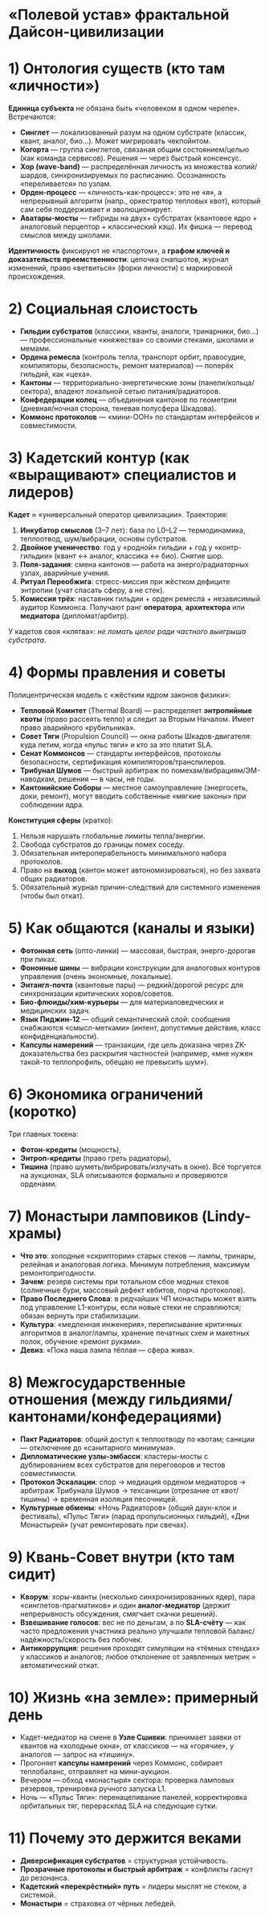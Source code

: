 # «Полевой устав» фрактальной Дайсон-цивилизации

# 1) Онтология существ (кто там «личности»)

**Единица субъекта** не обязана быть «человеком в одном черепе». Встречаются:

* **Синглет** — локализованный разум на одном субстрате (классик, квант, аналог, био…). Может мигрировать чекпойнтом.
* **Когорта** — группа синглетов, связаная общим состоянием/целью (как команда сервисов). Решения — через быстрый консенсус.
* **Хор (wave-band)** — распределённая личность из множества копий/шардов, синхронизируемых по расписанию. Осознанность «переливается» по узлам.
* **Орден-процесс** — «личность-как-процесс»: это не «я», а непрерывный алгоритм (напр., оркестратор тепловых квот), который сам себя поддерживает и эволюционирует.
* **Аватары-мосты** — гибриды на двух+ субстратах (квантовое ядро + аналоговый перцептор + классический кэш). Их фишка — перевод смыслов между школами.

**Идентичность** фиксируют не «паспортом», а **графом ключей и доказательств преемственности**: цепочка снапшотов, журнал изменений, право «ветвиться» (форки личности) с маркировкой происхождения.

# 2) Социальная слоистость

* **Гильдии субстратов** (классики, кванты, аналоги, тринарники, био…) — профессиональные «княжества» со своими стеками, школами и мемами.
* **Орденa ремесла** (контроль тепла, транспорт орбит, правосудие, компиляторы, безопасность, ремонт материалов) — поперёк гильдий, как «цеха».
* **Кантоны** — территориально-энергетические зоны (панели/кольца/сектора), владеют локальной сетью питания/радиаторов.
* **Конфедерации колец** — объединения кантонов по геометрии (дневная/ночная сторона, теневая полусфера Шкадова).
* **Коммонс протоколов** — «мини-ООН» по стандартам интерфейсов и совместимости.

# 3) Кадетский контур (как «выращивают» специалистов и лидеров)

**Кадет** ≈ «универсальный оператор цивилизации». Траектория:

1. **Инкубатор смыслов** (3–7 лет): база по L0–L2 — термодинамика, теплоотвод, шум/вибрации, основы субстратов.
2. **Двойное ученичество**: год у «родной» гильдии + год у «контр-гильдии» (квант ↔ аналог, классика ↔ био). Снятие шор.
3. **Поля-задания**: смена кантонов — работа на энерго/радиаторных узлах, аварийные учения.
4. **Ритуал Переобжига**: стресс-миссия при жёстком дефиците энтропии (учат спасать сферу, а не стек).
5. **Комиссия трёх**: наставник гильдии + орден ремесла + независимый аудитор Коммонса. Получают ранг **оператора**, **архитектора** или **медиатора** (дипломат/арбитр).

У кадетов своя «клятва»: *не ломать целое ради частного выигрыша субстрата*.

# 4) Формы правления и советы

Полицентрическая модель с «жёстким ядром законов физики»:

* **Тепловой Комитет** (Thermal Board) — распределяет **энтропийные квоты** (право рассеять тепло) и следит за Вторым Началом. Имеет право аварийного «рубильника».
* **Совет Тяги** (Propulsion Council) — окна работы Шкадов-двигателя: куда летим, когда «пульс тяги» и кто за это платит SLA.
* **Сенат Коммонсов** — стандарты интерфейсов, протоколы безопасности, сертификация компиляторов/транспилеров.
* **Трибунал Шумов** — быстрый арбитраж по помехам/вибрациям/ЭМ-наводкам, решения — в часы, не годы.
* **Кантонийские Соборы** — местное самоуправление (энергосеть, доки, ремонт), могут вводить собственные «мягкие законы» при соблюдении ядра.

**Конституция сферы** (кратко):

1. Нельзя нарушать глобальные лимиты тепла/энергии.
2. Свобода субстратов до границы помех соседу.
3. Обязательная интероперабельность минимального набора протоколов.
4. Право на **выход** (кантон может автономизироваться), но без захвата общих радиаторов.
5. Обязательный журнал причин-следствий для системного изменения (чтобы был откат).

# 5) Как общаются (каналы и языки)

* **Фотонная сеть** (опто-линки) — массовая, быстрая, энерго-дорогая при пиках.
* **Фононные шины** — вибрации конструкции для аналоговых контуров управления (очень экономные, локальные).
* **Энтангл-почта** (квантовые пары) — редкий/дорогой ресурс для синхронизации критических хоров/советов.
* **Био-флюиды/хим-курьеры** — для материаловедческих и медицинских задач.
* **Язык Пиджин-12** — общий семантический слой: сообщения снабжаются «смысл-метками» (интент, допустимые действия, класс конфиденциальности).
* **Капсулы намерений** — транзакции, где цель доказана через ZK-доказательства без раскрытия частностей (например, «мне нужен такой-то теплопрофиль, обещаю не превысить шум»).

# 6) Экономика ограничений (коротко)

Три главных токена:

* **Фотон-кредиты** (мощность),
* **Энтроп-кредиты** (право греть радиаторы),
* **Тишина** (право шуметь/вибрировать/излучать в окне).
  Всё торгуется на аукционах, SLA описываются формально и проверяются орденами.

# 7) Монастыри ламповиков (Lindy-храмы)

* **Что это**: холодные «скриптории» старых стеков — лампы, тринары, релейная и аналоговая логика. Минимум потребления, максимум ремонтопригодности.
* **Зачем**: резерв системы при тотальном сбое модных стеков (солнечные бури, массовый дефект квбитов, порча протоколов).
* **Право Последнего Слова**: в редчайших ЧП монастырь может взять под управление L1-контуры, если новые стеки не справляются; обязан вернуть при стабилизации.
* **Культура**: «медленная инженерия», переписывание критичных алгоритмов в аналог/лампы, хранение печатных схем и макетных полок, обучение «ремонт руками».
* **Девиз**: «Пока наша лампа тёплая — сфера жива».

# 8) Межгосударственные отношения (между гильдиями/кантонами/конфедерациями)

* **Пакт Радиаторов**: общий доступ к теплоотводу по квотам; санкции — отключение до «санитарного минимума».
* **Дипломатические узлы-эмбасси**: кластеры-мосты с дублированием всех субстратов для переговоров и тестов совместимости.
* **Протокол Эскалации**: спор → медиация орденом медиаторов → арбитраж Трибунала Шумов → техсанкции (отрезание от квот/тишины) → временная изоляция песочницей.
* **Культурные обмены**: «Ночь Радиаторов» (общий даун-клок и фестиваль), «Пульс Тяги» (парад пропульсионных гильдий), «Дни Монастырей» (учат ремонтировать при свечах).

# 9) Квань-Совет внутри (кто там сидит)

* **Кворум**: хоры-кванты (несколько синхронизированных ядер), пара «синглетов-прагматиков» и один **аналог-медиатор** (держит непрерывность обсуждения, смягчает скачки решений).
* **Взвешивание голосов**: вес не по деньгам, а по **SLA-счёту** — как часто предложения участника реально улучшали тепловой баланс/надёжность/скорость без побочек.
* **Антикоррупция**: решения проходят симуляции на «тёмных стендах» у классиков и аналогов; любое отклонение от заявленных метрик = автоматический откат.

# 10) Жизнь «на земле»: примерный день

* Кадет-медиатор на смене в **Узле Сшивки**: принимает заявки от квантов на «холодные окна», от классиков — на «горячие», у аналогов — запрос на «тишину».
* Прогоняет **капсулы намерений** через Коммонс, собирает теплобаланс, отправляет на мини-аукцион.
* Вечером — обход «монастыря» сектора: проверка ламповых резервов, тренировка ручного запуска L1.
* Ночь — «Пульс Тяги»: перенацеливание панелей, корректировка орбитальных тяг, перерасклад SLA на следующие сутки.

# 11) Почему это держится веками

* **Диверсификация субстратов** = структурная устойчивость.
* **Прозрачные протоколы и быстрый арбитраж** = конфликты гаснут до резонанса.
* **Кадетский «перекрёстный» путь** = лидеры мыслят не стеком, а системой.
* **Монастыри** = страховка от чёрных лебедей.
